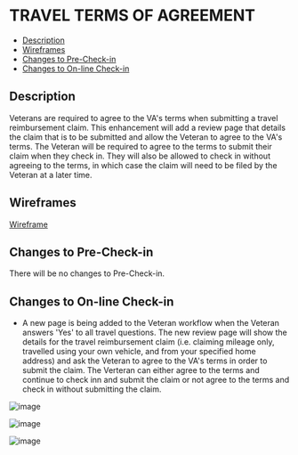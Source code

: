# TRAVEL TERMS OF AGREEMENT

- [Description](#description)
- [Wireframes](#wireframes)
- [Changes to Pre-Check-in](#changes-to-pre-check-in)
- [Changes to On-line Check-in](#changes-to-on-line-check-in)

## Description

Veterans are required to agree to the VA's terms when submitting a travel reimbursement claim. This enhancement will add a review page that details the claim that is to be submitted and allow the Veteran to agree to the VA's terms. The Veteran will be required to agree to the terms to submit their claim when they check in. They will also be allowed to check in without agreeing to the terms, in which case the claim will need to be filed by the Veteran at a later time.

## Wireframes

[Wireframe](https://www.sketch.com/s/a31fc97a-2d0c-4ef0-a698-7b73b773836f/p/B528AED2-D251-4879-9081-673DEAFDB0F1/canvas#Version)

## Changes to Pre-Check-in

There will be no changes to Pre-Check-in.

## Changes to On-line Check-in

- A new page is being added to the Veteran workflow when the Veteran answers 'Yes' to all travel questions. The new review page will show the details for the travel reimbursement claim (i.e. claiming mileage only, travelled using your own vehicle, and from your specified home address) and ask the Veteran to agree to the VA's terms in order to submit the claim. The Verteran can either agree to the terms and continue to check inn and submit the claim or not agree to the terms and check in without submitting the claim.

![image](https://github.com/department-of-veterans-affairs/va.gov-team/assets/86678742/b2139ba6-4ceb-4737-bf78-fd93e403581c)

![image](https://github.com/department-of-veterans-affairs/va.gov-team/assets/86678742/3319c28d-e4bb-4b9e-9f4d-d29e15c5817b)

![image](https://github.com/department-of-veterans-affairs/va.gov-team/assets/86678742/531ac7c4-6895-4722-ae4a-f0d385fcbd8f)


